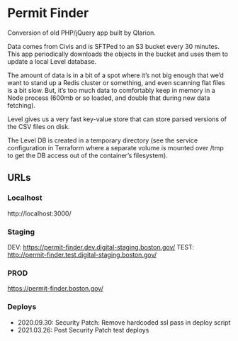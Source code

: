 # Permit Finder

Conversion of old PHP/jQuery app built by Qlarion.

Data comes from Civis and is SFTPed to an S3 bucket every 30 minutes. This app
periodically downloads the objects in the bucket and uses them to update a local
Level database.

The amount of data is in a bit of a spot where it’s not big enough that we’d
want to stand up a Redis cluster or something, and even scanning flat files is a
bit slow. But, it’s too much data to comfortably keep in memory in a Node
process (600mb or so loaded, and double that during new data fetching).

Level gives us a very fast key-value store that can store parsed versions of the
CSV files on disk.

The Level DB is created in a temporary directory (see the service configuration
in Terraform where a separate volume is mounted over /tmp to get the DB access
out of the container’s filesystem).

## URLs

### Localhost
http://localhost:3000/

### Staging
DEV: https://permit-finder.dev.digital-staging.boston.gov/
TEST: http://permit-finder.test.digital-staging.boston.gov/

### PROD
https://permit-finder.boston.gov/

### Deploys

- 2020.09.30: Security Patch: Remove hardcoded ssl pass in deploy script
- 2021.03.26: Post Security Patch test deploys
